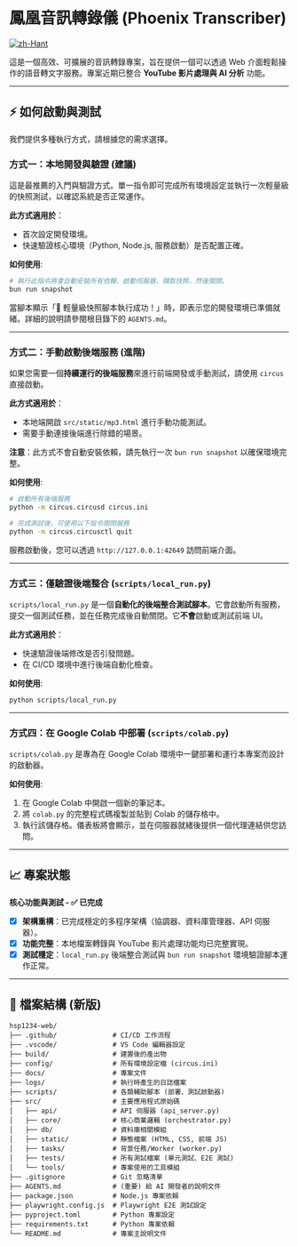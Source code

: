 # 鳳凰音訊轉錄儀 (Phoenix Transcriber)

[![zh-Hant](https://img.shields.io/badge/language-繁體中文-blue.svg)](README.md)

這是一個高效、可擴展的音訊轉錄專案，旨在提供一個可以透過 Web 介面輕鬆操作的語音轉文字服務。專案近期已整合 **YouTube 影片處理與 AI 分析** 功能。

---

## ⚡️ 如何啟動與測試

我們提供多種執行方式，請根據您的需求選擇。

### 方式一：本地開發與驗證 (建議)

這是最推薦的入門與驗證方式。單一指令即可完成所有環境設定並執行一次輕量級的快照測試，以確認系統是否正常運作。

**此方式適用於**：
*   首次設定開發環境。
*   快速驗證核心環境（Python, Node.js, 服務啟動）是否配置正確。

**如何使用**:
```bash
# 執行此指令將會自動安裝所有依賴、啟動伺服器、擷取快照，然後關閉。
bun run snapshot
```
當腳本顯示「🎉 輕量級快照腳本執行成功！」時，即表示您的開發環境已準備就緒。詳細的說明請參閱根目錄下的 `AGENTS.md`。

---

### 方式二：手動啟動後端服務 (進階)

如果您需要一個**持續運行的後端服務**來進行前端開發或手動測試，請使用 `circus` 直接啟動。

**此方式適用於**：
*   本地端開啟 `src/static/mp3.html` 進行手動功能測試。
*   需要手動連接後端進行除錯的場景。

**注意**：此方式不會自動安裝依賴，請先執行一次 `bun run snapshot` 以確保環境完整。

**如何使用**:
```bash
# 啟動所有後端服務
python -m circus.circusd circus.ini

# 完成測試後，可使用以下指令關閉服務
python -m circus.circusctl quit
```
服務啟動後，您可以透過 `http://127.0.0.1:42649` 訪問前端介面。

---

### 方式三：僅驗證後端整合 (`scripts/local_run.py`)

`scripts/local_run.py` 是一個**自動化的後端整合測試腳本**。它會啟動所有服務，提交一個測試任務，並在任務完成後自動關閉。它**不會**啟動或測試前端 UI。

**此方式適用於**：
*   快速驗證後端修改是否引發問題。
*   在 CI/CD 環境中進行後端自動化檢查。

**如何使用**:
```bash
python scripts/local_run.py
```

---

### 方式四：在 Google Colab 中部署 (`scripts/colab.py`)

`scripts/colab.py` 是專為在 Google Colab 環境中一鍵部署和運行本專案而設計的啟動器。

**如何使用**:
1.  在 Google Colab 中開啟一個新的筆記本。
2.  將 `colab.py` 的完整程式碼複製並貼到 Colab 的儲存格中。
3.  執行該儲存格。儀表板將會顯示，並在伺服器就緒後提供一個代理連結供您訪問。

---

## 📈 專案狀態

**核心功能與測試 - ✅ 已完成**

*   [x] **架構重構**：已完成穩定的多程序架構（協調器、資料庫管理器、API 伺服器）。
*   [x] **功能完整**：本地檔案轉錄與 YouTube 影片處理功能均已完整實現。
*   [x] **測試穩定**：`local_run.py` 後端整合測試與 `bun run snapshot` 環境驗證腳本運作正常。

---
## 📁 檔案結構 (新版)

```
hsp1234-web/
├── .github/              # CI/CD 工作流程
├── .vscode/              # VS Code 編輯器設定
├── build/                # 建置後的產出物
├── config/               # 所有環境設定檔 (circus.ini)
├── docs/                 # 專案文件
├── logs/                 # 執行時產生的日誌檔案
├── scripts/              # 各類輔助腳本 (部署、測試啟動器)
├── src/                  # 主要應用程式原始碼
│   ├── api/              # API 伺服器 (api_server.py)
│   ├── core/             # 核心商業邏輯 (orchestrator.py)
│   ├── db/               # 資料庫相關模組
│   ├── static/           # 靜態檔案 (HTML, CSS, 前端 JS)
│   ├── tasks/            # 背景任務/Worker (worker.py)
│   ├── tests/            # 所有測試檔案 (單元測試、E2E 測試)
│   └── tools/            # 專案使用的工具模組
├── .gitignore            # Git 忽略清單
├── AGENTS.md             # (重要) 給 AI 開發者的說明文件
├── package.json          # Node.js 專案依賴
├── playwright.config.js  # Playwright E2E 測試設定
├── pyproject.toml        # Python 專案設定
├── requirements.txt      # Python 專案依賴
└── README.md             # 專案主說明文件
```
